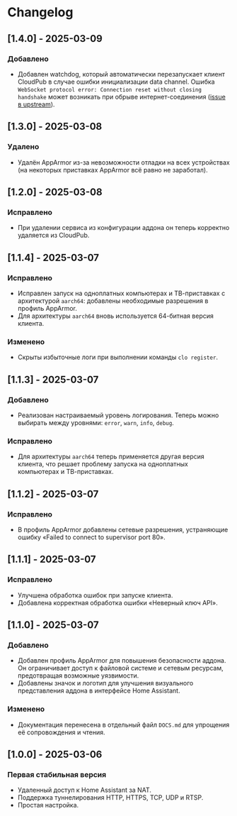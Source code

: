 # Changelog

## [1.4.0] - 2025-03-09

### Добавлено

- Добавлен watchdog, который автоматически перезапускает клиент CloudPub в случае ошибки инициализации data channel. Ошибка `WebSocket protocol error: Connection reset without closing handshake` может возникать при обрыве интернет-соединения ([issue в upstream](https://github.com/ermakus/cloudpub/issues/3)).

## [1.3.0] - 2025-03-08

### Удалено

- Удалён AppArmor из-за невозможности отладки на всех устройствах (на некоторых приставках AppArmor всё равно не заработал).

## [1.2.0] - 2025-03-08

### Исправлено

- При удалении сервиса из конфигурации аддона он теперь корректно удаляется из CloudPub.

## [1.1.4] - 2025-03-07

### Исправлено

- Исправлен запуск на одноплатных компьютерах и ТВ-приставках с архитектурой `aarch64`: добавлены необходимые разрешения в профиль AppArmor.
- Для архитектуры `aarch64` вновь используется 64-битная версия клиента.

### Изменено

- Скрыты избыточные логи при выполнении команды `clo register`.

## [1.1.3] - 2025-03-07

### Добавлено

- Реализован настраиваемый уровень логирования. Теперь можно выбирать между уровнями: `error`, `warn`, `info`, `debug`.

### Исправлено

- Для архитектуры `aarch64` теперь применяется другая версия клиента, что решает проблему запуска на одноплатных компьютерах и ТВ-приставках.

## [1.1.2] - 2025-03-07

### Исправлено

- В профиль AppArmor добавлены сетевые разрешения, устраняющие ошибку «Failed to connect to supervisor port 80».

## [1.1.1] - 2025-03-07

### Исправлено

- Улучшена обработка ошибок при запуске клиента.
- Добавлена корректная обработка ошибки «Неверный ключ API».

## [1.1.0] - 2025-03-07

### Добавлено

- Добавлен профиль AppArmor для повышения безопасности аддона. Он ограничивает доступ к файловой системе и сетевым ресурсам, предотвращая возможные уязвимости.
- Добавлены значок и логотип для улучшения визуального представления аддона в интерфейсе Home Assistant.

### Изменено

- Документация перенесена в отдельный файл `DOCS.md` для упрощения её сопровождения и чтения.

## [1.0.0] - 2025-03-06

### Первая стабильная версия

- Удаленный доступ к Home Assistant за NAT.
- Поддержка туннелирования HTTP, HTTPS, TCP, UDP и RTSP.
- Простая настройка.
